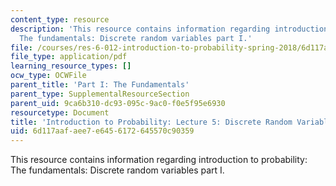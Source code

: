 ```yaml
---
content_type: resource
description: 'This resource contains information regarding introduction to probability:
  The fundamentals: Discrete random variables part I.'
file: /courses/res-6-012-introduction-to-probability-spring-2018/6d117aafaee7e6456172645570c90359_MITRES_6_012S18_L05AS.pdf
file_type: application/pdf
learning_resource_types: []
ocw_type: OCWFile
parent_title: 'Part I: The Fundamentals'
parent_type: SupplementalResourceSection
parent_uid: 9ca6b310-dc93-095c-9ac0-f0e5f95e6930
resourcetype: Document
title: 'Introduction to Probability: Lecture 5: Discrete Random Variables Part I'
uid: 6d117aaf-aee7-e645-6172-645570c90359
---
```

This resource contains information regarding introduction to probability: The fundamentals: Discrete random variables part I.

